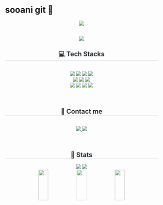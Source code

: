 # sooani git 🍰

<div align= "center">
    <img src="https://capsule-render.vercel.app/api?type=shark&color=f2f2f2&height=240&text=HI🍥%20I%20AM%20SOOAN👀&animation=twinkling&fontColor=474747&fontSize=40" />
    </div>
    <br><br> <div align= "center"><a href="https://hits.seeyoufarm.com"><img src="https://hits.seeyoufarm.com/api/count/incr/badge.svg?url=https%3A%2F%2Fgithub.com%2Fsooani%2Fhit-counter&count_bg=%23FFCFED&title_bg=%23FFCFED&icon=github.svg&icon_color=%23888788&title=+%F0%9F%A4%8D+S+O+O+A+N+I&edge_flat=true"/></a>
    <div align= "center">  
    <div style="font-weight: 700; font-size: 15px; text-align: center; color: #282d33;">  </div> 
    </div> 
    <div align= "center"> 
    <h2 style="border-bottom: 1px solid #d8dee4; color: #282d33;"> 💻 Tech Stacks </h2> <br> 
    <div style="margin: 0 auto; text-align: center;" align= "center"> <img src="https://img.shields.io/badge/Java-007396?style=for-the-badge&logo=Java&logoColor=white">
        <img src="https://img.shields.io/badge/Spring-6DB33F?style=for-the-badge&logo=Spring&logoColor=white">
        <img src="https://img.shields.io/badge/Spring Boot-6DB33F?style=for-the-badge&logo=Spring Boot&logoColor=white">
        <img src="https://img.shields.io/badge/MySQL-4479A1?style=for-the-badge&logo=MySQL&logoColor=white"><br>
        <img src="https://img.shields.io/badge/Amazon AWS-232F3E?style=for-the-badge&logo=Amazon AWS&logoColor=white">
        <img src="https://img.shields.io/badge/Amazon RDS-527FFF?style=for-the-badge&logo=amazonrds&logoColor=white">
        <img src="https://img.shields.io/badge/Amazon EC2-FF9900?style=for-the-badge&logo=amazonec2&logoColor=white"><br/>
        <img src="https://img.shields.io/badge/apache jmeter-D22128?style=for-the-badge&logo=apache jmeter&logoColor=white">
        <img src="https://img.shields.io/badge/Postman-FF6C37?style=for-the-badge&logo=postman&logoColor=white">
        <img src="https://img.shields.io/badge/Git-F05032?style=for-the-badge&logo=Git&logoColor=white">
        <img src="https://img.shields.io/badge/Github-181717?style=for-the-badge&logo=Github&logoColor=white">
    </div>
    </div>
    <br><br>
    <div align= "center">
    <h2 style="border-bottom: 1px solid #d8dee4; color: #282d33;"> 💌 Contact me </h2> <br> 
    <div align= "center"> <a href=https://sooweio.tistory.com/> <img src="https://img.shields.io/badge/Tistory-000000?style=for-the-badge&logo=Tistory&logoColor=white&link=https://sooweio.tistory.com/"> </a>
    <a href=mailto:ksa0221@gmail.com> <img src="https://img.shields.io/badge/Gmail-EA4335?style=for-the-badge&logo=Gmail&logoColor=white&link=mailto:ksa0221@gmail.com"> </a>
    </div>
    <div align= "center">  </div> 
    </div>
    <br><br>
    <div align= "center"> 
    <h2 style="border-bottom: 1px solid #d8dee4; color: #282d33;"> 💫 Stats </h2> <div align= "center"> <img src="https://github-readme-stats.vercel.app/api?username=sooani&bg_color=180,ffe5f5,00000000&title_color=baa0b0&text_color=baa0b0"
             /> <img src="https://github-readme-stats.vercel.app/api/top-langs/?username=sooani&layout=compact&bg_color=180,ffe5f5,00000000&title_color=baa0b0&text_color=baa0b0"
           /> </div> 
    </div>
  
<a href="https://github.com/devxb/gitanimals">
  <img src="https://render.gitanimals.org/lines/{sooani}?pet-id=634712797667217650" width="25%" height="100"/><img src="https://render.gitanimals.org/lines/{sooani}?pet-id=634713401907051170" width="25%" height="100"/><img src="https://render.gitanimals.org/lines/{sooani}?pet-id=1" width="25%" height="100"/>
</a>


